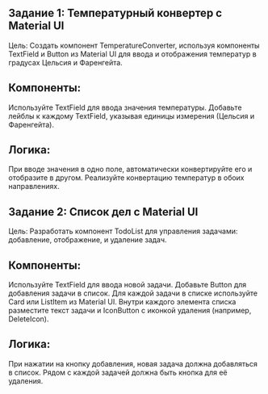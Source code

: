## Задание 1: Температурный конвертер с Material UI

Цель: Создать компонент TemperatureConverter, используя компоненты TextField и Button из Material UI для ввода и 
отображения температур в градусах Цельсия и Фаренгейта.

## Компоненты:

Используйте TextField для ввода значения температуры.
Добавьте лейблы к каждому TextField, указывая единицы измерения (Цельсия и Фаренгейта).

## Логика:

При вводе значения в одно поле, автоматически конвертируйте его и отобразите в другом.
Реализуйте конвертацию температур в обоих направлениях.

## Задание 2: Список дел с Material UI

Цель: Разработать компонент TodoList для управления задачами: добавление, отображение, и удаление задач.

## Компоненты:

Используйте TextField для ввода новой задачи.
Добавьте Button для добавления задачи в список.
Для каждой задачи в списке используйте Card или ListItem из Material UI. Внутри каждого элемента списка разместите 
текст задачи и IconButton с иконкой удаления (например, DeleteIcon).

## Логика:

При нажатии на кнопку добавления, новая задача должна добавляться в список.
Рядом с каждой задачей должна быть кнопка для её удаления.



